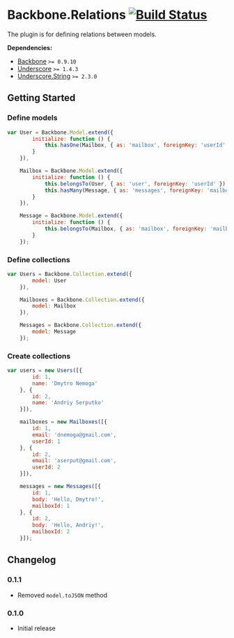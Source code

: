 ﻿[lnk]: https://travis-ci.org/DreamTheater/Backbone.Relations
[img]: https://secure.travis-ci.org/DreamTheater/Backbone.Relations.png

# Backbone.Relations [![Build Status][img]][lnk]
The plugin is for defining relations between models.

**Dependencies:**

  - [Backbone](https://github.com/documentcloud/backbone) `>= 0.9.10`
  - [Underscore](https://github.com/documentcloud/underscore) `>= 1.4.3`
  - [Underscore.String](https://github.com/epeli/underscore.string) `>= 2.3.0`

## Getting Started
### Define models
```js
var User = Backbone.Model.extend({
        initialize: function () {
            this.hasOne(Mailbox, { as: 'mailbox', foreignKey: 'userId' });
        }
    }),

    Mailbox = Backbone.Model.extend({
        initialize: function () {
            this.belongsTo(User, { as: 'user', foreignKey: 'userId' });
            this.hasMany(Message, { as: 'messages', foreignKey: 'mailboxId' });
        }
    }),

    Message = Backbone.Model.extend({
        initialize: function () {
            this.belongsTo(Mailbox, { as: 'mailbox', foreignKey: 'mailboxId' });
        }
    });
```

### Define collections
```js
var Users = Backbone.Collection.extend({
        model: User
    }),

    Mailboxes = Backbone.Collection.extend({
        model: Mailbox
    }),

    Messages = Backbone.Collection.extend({
        model: Message
    });
```

### Create collections
```js
var users = new Users([{
        id: 1,
        name: 'Dmytro Nemoga'
    }, {
        id: 2,
        name: 'Andriy Serputko'
    }]),

    mailboxes = new Mailboxes([{
        id: 1,
        email: 'dnemoga@gmail.com',
        userId: 1
    }, {
        id: 2,
        email: 'aserput@gmail.com',
        userId: 2
    }]),

    messages = new Messages([{
        id: 1,
        body: 'Hello, Dmytro!',
        mailboxId: 1
    }, {
        id: 2,
        body: 'Hello, Andriy!',
        mailboxId: 2
    }]);
```

## Changelog
### 0.1.1
  - Removed `model.toJSON` method

### 0.1.0
  - Initial release

